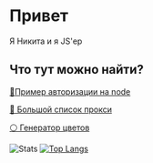 # Привет

Я Никита и я JS'ер

## Что тут можно найти?

[💫Пример авторизации на node](https://github.com/undefined-1111/login-system)

[🍙 Большой список прокси](https://github.com/undefined-1111/big-proxy-list)

[⚪ Генератор цветов](https://github.com/undefined-1111/color-gen)

![Stats](https://github-readme-stats.vercel.app/api?username=undefined-1111&show_icons=true) [![Top Langs](https://github-readme-stats.vercel.app/api/top-langs/?username=undefined-1111&layout=compact)](https://github.com/anuraghazra/github-readme-stats)
